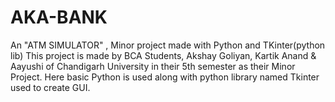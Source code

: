# AKA-BANK
An "ATM SIMULATOR" , Minor project made with Python and TKinter(python lib)
This project is made by BCA Students, Akshay Goliyan, Kartik Anand & Aayushi of Chandigarh University in their 5th semester as their Minor Project.
Here basic Python is used along with python library named Tkinter used to create GUI.
